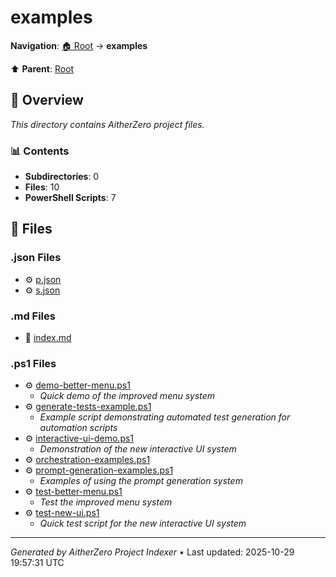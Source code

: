 # examples

**Navigation**: [🏠 Root](../index.md) → **examples**

⬆️ **Parent**: [Root](../index.md)

## 📖 Overview

*This directory contains AitherZero project files.*

### 📊 Contents

- **Subdirectories**: 0
- **Files**: 10
- **PowerShell Scripts**: 7

## 📄 Files

### .json Files

- ⚙️ [p.json](./p.json)
- ⚙️ [s.json](./s.json)

### .md Files

- 📝 [index.md](./index.md)

### .ps1 Files

- ⚙️ [demo-better-menu.ps1](./demo-better-menu.ps1)
  - *Quick demo of the improved menu system*
- ⚙️ [generate-tests-example.ps1](./generate-tests-example.ps1)
  - *Example script demonstrating automated test generation for automation scripts*
- ⚙️ [interactive-ui-demo.ps1](./interactive-ui-demo.ps1)
  - *Demonstration of the new interactive UI system*
- ⚙️ [orchestration-examples.ps1](./orchestration-examples.ps1)
- ⚙️ [prompt-generation-examples.ps1](./prompt-generation-examples.ps1)
  - *Examples of using the prompt generation system*
- ⚙️ [test-better-menu.ps1](./test-better-menu.ps1)
  - *Test the improved menu system*
- ⚙️ [test-new-ui.ps1](./test-new-ui.ps1)
  - *Quick test script for the new interactive UI system*

---

*Generated by AitherZero Project Indexer* • Last updated: 2025-10-29 19:57:31 UTC


